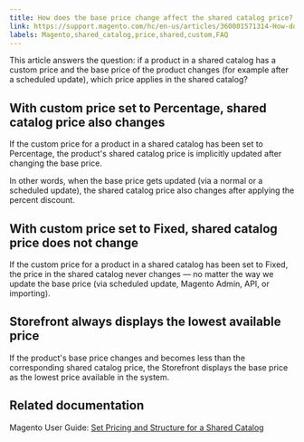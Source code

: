 ```yaml
---
title: How does the base price change affect the shared catalog price?
link: https://support.magento.com/hc/en-us/articles/360001571314-How-does-the-base-price-change-affect-the-shared-catalog-price-
labels: Magento,shared_catalog,price,shared,custom,FAQ
---
```


This article answers the question: if a product in a shared catalog has a custom price and the base price of the product changes (for example after a scheduled update), which price applies in the shared catalog?

## With custom price set to Percentage, shared catalog price also changes

If the custom price for a product in a shared catalog has been set to Percentage, the product's shared catalog price is implicitly updated after changing the base price.

In other words, when the base price gets updated (via a normal or a scheduled update), the shared catalog price also changes after applying the percent discount.

## With custom price set to Fixed, shared catalog price does not change

If the custom price for a product in a shared catalog has been set to Fixed, the price in the shared catalog never changes — no matter the way we update the base price (via scheduled update, Magento Admin, API, or importing).

## Storefront always displays the lowest available price

If the product's base price changes and becomes less than the corresponding shared catalog price, the Storefront displays the base price as the lowest price available in the system.

## Related documentation

Magento User Guide: [Set Pricing and Structure for a Shared Catalog](http://docs.magento.com/m2/b2b/user_guide/catalog/catalog-shared-pricing-structure.html)